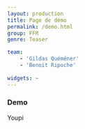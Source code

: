 ```yaml
---
layout: production
title: Page de démo
permalink: /demo.html
group: FFR
genre: Teaser

team:
    - 'Gildas Quéméner'  
    - 'Benoit Ripoche'
    
widgets: ~
---
```


### Demo

Youpi
